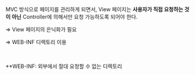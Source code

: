 MVC 방식으로 페이지를 관리하게 되면서, View 페이지는 **사용자가 직접 요청하는 것이 아닌** Controller에 의해서만 요청 가능하도록 되어야 한다.

⇒ View 페이지의 은닉화가 필요

⇒ WEB-INF 디렉토리 이용

<br>

**WEB-INF: 외부에서 절대 요청할 수 없는 디렉토리